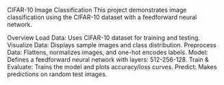 CIFAR-10 Image Classification
This project demonstrates image classification using the CIFAR-10 dataset with a feedforward neural network.

Overview
Load Data: Uses CIFAR-10 dataset for training and testing.
Visualize Data: Displays sample images and class distribution.
Preprocess Data: Flattens, normalizes images, and one-hot encodes labels.
Model: Defines a feedforward neural network with layers: 512-256-128.
Train & Evaluate: Trains the model and plots accuracy/loss curves.
Predict: Makes predictions on random test images.
